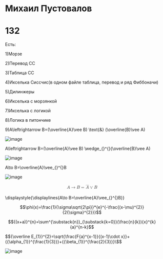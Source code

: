 # Михаил Пустовалов 
# 132
Есть:

1)Морзе

2)Перевод СС

3)Таблица СС

4)Икселька Сиссчис(в одном файле таблица, перевод и ряд Фиббоначи)

5)Дилинжеры

6)Икселька с морзянкой

7)Икселька с логикой

8)Логика в питончике

9)A\leftrightarrow B=(\overline{A}\vee B) \text{&} (\overline{B}\vee A)

![image](https://user-images.githubusercontent.com/114387840/200456983-c4dbc06b-9ea9-4a3a-acaa-a63395c97d03.png)

A\leftrightarrow B=(\overline{A}\vee B) \wedge_{}^{}(\overline{B}\vee A)

![image](https://user-images.githubusercontent.com/114387840/200457402-5fe8da3b-0d80-413c-a626-d8a1a4e55a69.png)

A\to B=\overline{A}\vee_{}^{}B

![image](https://user-images.githubusercontent.com/114387840/200457658-222ddaff-81bf-4d2f-8353-456e039b3e30.png)

<math xmlns="http://www.w3.org/1998/Math/MathML" display="block">
  <mstyle displaystyle="true" scriptlevel="0">
    <mrow data-mjx-texclass="ORD">
      <mtable rowspacing=".5em" columnspacing="1em" displaystyle="true">
        <mtr>
          <mtd>
            <mi>A</mi>
            <mo accent="false" stretchy="false">&#x2192;</mo>
            <mi>B</mi>
            <mo>=</mo>
            <mover>
              <mi>A</mi>
              <mo accent="true">&#x2015;</mo>
            </mover>
            <msubsup>
              <mo>&#x2228;</mo>
              <mrow data-mjx-texclass="ORD"></mrow>
              <mrow data-mjx-texclass="ORD"></mrow>
            </msubsup>
            <mi>B</mi>
          </mtd>
        </mtr>
      </mtable>
    </mrow>
  </mstyle>
</math>

\displaystyle{\displaylines{A\to B=\overline{A}\vee_{}^{}B}}

$$\phi(x)=\frac{1}{\sigma\sqrt{2\pi}}*{e}^{-\frac{(x-\mu)^{2}}{2{\sigma}^{2}}}$$

$${(x+a)}^{n}=\sum^{\substack{n}}_{\substack{k=0}}(\frac{n}{k}){x}^{k}{a}^{n-k}$$

$${\overline E_{1}}^{2}=\sqrt{\frac{F{a}^{x-1}}{(x-1)\cdot x}}+{{\alpha_{1}}^{\frac{1}{3}}}+{{\beta_{1}}^{\frac{2}{3}}}\$$

![image](https://user-images.githubusercontent.com/114387840/200720598-13acd698-eba4-4fcc-b0b0-141b260d46fa.png)
